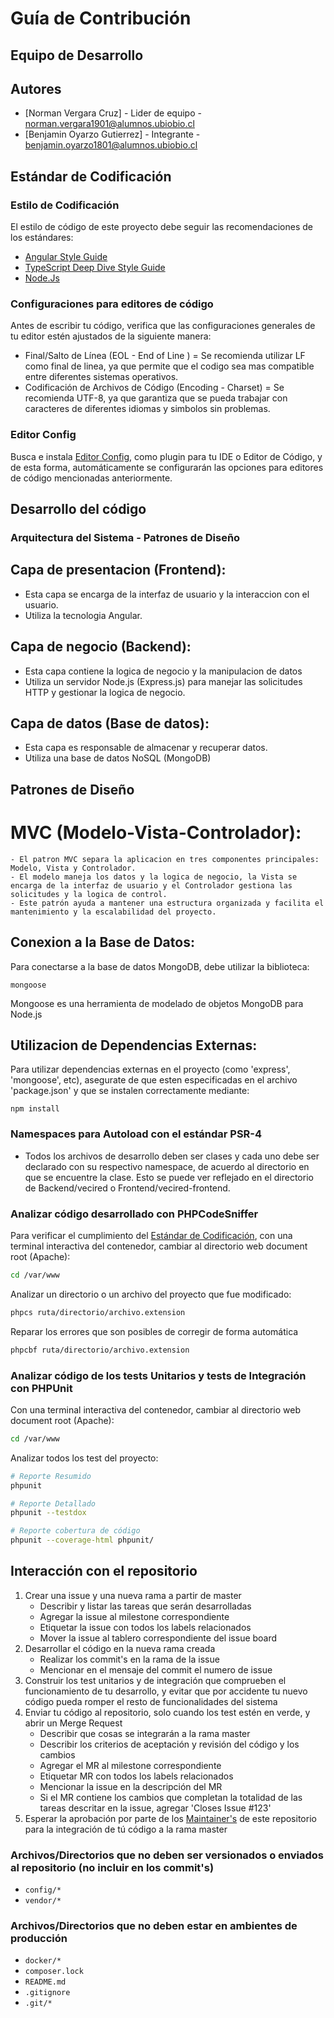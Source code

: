 # Guía de Contribución

## Equipo de Desarrollo

## Autores

- [Norman Vergara Cruz] - Lider de equipo - norman.vergara1901@alumnos.ubiobio.cl 
- [Benjamin Oyarzo Gutierrez] - Integrante - benjamin.oyarzo1801@alumnos.ubiobio.cl


## Estándar de Codificación

### Estilo de Codificación

El estilo de código de este proyecto debe seguir las recomendaciones de los estándares:

- [Angular Style Guide](https://angular.io/guide/styleguide)
- [TypeScript Deep Dive Style Guide](https://basarat.gitbook.io/typescript/styleguide)
- [Node.Js](https://github.com/felixge/node-style-guide)

### Configuraciones para editores de código

Antes de escribir tu código, verifica que las configuraciones generales de tu editor estén ajustados de la siguiente manera:

- Final/Salto de Línea (EOL - End of Line ) = Se recomienda utilizar LF como final de linea, ya que permite que el codigo sea mas compatible entre diferentes sistemas operativos.
- Codificación de Archivos de Código (Encoding - Charset) = Se recomienda UTF-8, ya que garantiza que se pueda trabajar con caracteres de diferentes idiomas y simbolos sin problemas.

### Editor Config

Busca e instala [Editor Config](https://editorconfig.org/), como plugin para tu IDE o Editor de Código, y de esta forma, automáticamente se configurarán las opciones para editores de código mencionadas anteriormente.

## Desarrollo del código

### Arquitectura del Sistema - Patrones de Diseño
## Capa de presentacion (Frontend):

- Esta capa se encarga de la interfaz de usuario y la interaccion con el usuario.
- Utiliza la tecnologia Angular.

## Capa de negocio (Backend):

- Esta capa contiene la logica de negocio y la manipulacion de datos
- Utiliza un servidor Node.js (Express.js) para manejar las solicitudes HTTP y gestionar la logica de negocio.

## Capa de datos (Base de datos):

- Esta capa es responsable de almacenar y recuperar datos.
- Utiliza una base de datos NoSQL (MongoDB)

## Patrones de Diseño

# MVC (Modelo-Vista-Controlador):
    - El patron MVC separa la aplicacion en tres componentes principales: Modelo, Vista y Controlador.
    - El modelo maneja los datos y la logica de negocio, la Vista se encarga de la interfaz de usuario y el Controlador gestiona las solicitudes y la logica de control.
    - Este patrón ayuda a mantener una estructura organizada y facilita el mantenimiento y la escalabilidad del proyecto.

## Conexion a la Base de Datos:

Para conectarse a la base de datos MongoDB, debe utilizar la biblioteca:

```
mongoose
```

Mongoose es una herramienta de modelado de objetos MongoDB para Node.js

## Utilizacion de Dependencias Externas:

Para utilizar dependencias externas en el proyecto (como 'express', 'mongoose', etc), asegurate de que esten especificadas en el archivo 'package.json' y que se instalen correctamente mediante:

```
npm install
```

### Namespaces para Autoload con el estándar PSR-4

- Todos los archivos de desarrollo deben ser clases y cada uno debe ser declarado con su respectivo namespace, de acuerdo al directorio en que se encuentre la clase. Esto se puede ver reflejado en el directorio de Backend/vecired o Frontend/vecired-frontend.


### Analizar código desarrollado con PHPCodeSniffer

Para verificar el cumplimiento del [Estándar de Codificación](#estándar-de-codificación), con una terminal interactiva del contenedor, cambiar al directorio web document root (Apache):
```bash
cd /var/www
```

Analizar un directorio o un archivo del proyecto que fue modificado:
```bash
phpcs ruta/directorio/archivo.extension
```

Reparar los errores que son posibles de corregir de forma automática
```bash
phpcbf ruta/directorio/archivo.extension
```

### Analizar código de los tests Unitarios y tests de Integración con PHPUnit

Con una terminal interactiva del contenedor, cambiar al directorio web document root (Apache):
```bash
cd /var/www
```

Analizar todos los test del proyecto:
```bash
# Reporte Resumido
phpunit

# Reporte Detallado
phpunit --testdox

# Reporte cobertura de código
phpunit --coverage-html phpunit/
```

## Interacción con el repositorio

1. Crear una issue y una nueva rama a partir de master
    - Describir y listar las tareas que serán desarrolladas
    - Agregar la issue al milestone correspondiente
    - Etiquetar la issue con todos los labels relacionados
    - Mover la issue al tablero correspondiente del issue board
1. Desarrollar el código en la nueva rama creada
    - Realizar los commit's en la rama de la issue
    - Mencionar en el mensaje del commit el numero de issue
1. Construir los test unitarios y de integración que comprueben el funcionamiento de tu desarrollo, y evitar que por accidente tu nuevo código pueda romper el resto de funcionalidades del sistema
1. Enviar tu código al repositorio, solo cuando los test estén en verde, y abrir un Merge Request
    - Describir que cosas se integrarán a la rama master
    - Describir los criterios de aceptación y revisión del código y los cambios
    - Agregar el MR al milestone correspondiente
    - Etiquetar MR con todos los labels relacionados
    - Mencionar la issue en la descripción del MR
    - Si el MR contiene los cambios que completan la totalidad de las tareas descritar en la issue, agregar 'Closes Issue #123'
1. Esperar la aprobación por parte de los [Maintainer's](#equipo-de-desarrollo) de este repositorio para la integración de tú código a la rama master


### Archivos/Directorios que no deben ser versionados o enviados al repositorio (**no** incluir en los **commit's**)

- `config/*`
- `vendor/*`

### Archivos/Directorios que no deben estar en ambientes de producción

- `docker/*`
- `composer.lock`
- `README.md`
- `.gitignore`
- `.git/*`
